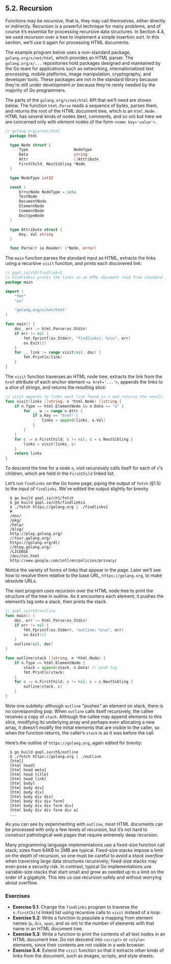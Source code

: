 ## 5.2. Recursion 

Functions may be *recursive*, that is, they may call themselves, either directly or indirectly. Recursion is a powerful technique for many problems, and of course it’s essential for processing recursive data structures. In Section 4.4, we used recursion over a tree to implement a simple insertion sort. In this section, we’ll use it again for processing HTML documents.

The example program below uses a non-standard package, `golang.org/x/net/html`, which provides an HTML parser. The `golang.org/x/...` repositories hold packages designed and maintained by the Go team for applications such as networking, internationalized text processing, mobile platforms, image manipulation, cryptography, and developer tools. These packages are not in the standard library because they’re still under development or because they’re rarely needed by the majority of Go programmers.

The parts of the `golang.org/x/net/html` API that we’ll need are shown below. The function `html.Parse` reads a sequence of bytes, parses them, and returns the root of the HTML document tree, which is an `html.Node.` HTML has several kinds of nodes (text, comments, and so on) but here we are concerned only with *element* nodes of the form `<name key='value'>`.
```go
// golang.org/x/net/html
  package html

  type Node struct {
      Type                    NodeType
      Data                    string
      Attr                    []Attribute
      FirstChild, NextSibling *Node
  }

  type NodeType int32

  const (
      ErrorNode NodeType = iota
      TextNode
      DocumentNode
      ElementNode
      CommentNode
      DoctypeNode
  )

  type Attribute struct {
      Key, Val string
  }

  func Parse(r io.Reader) (*Node, error)
```

The `main` function parses the standard input as HTML, extracts the links using a recursive `visit` function, and prints each discovered link:
```go
// gopl.io/ch5/findlinks1
// Findlinks1 prints the links in an HTML document read from standard input.
package main

import (
	"fmt"
	"os"

	"golang.org/x/net/html"
)

func main() {
	doc, err := html.Parse(os.Stdin)
	if err != nil {
		fmt.Fprintf(os.Stderr, "findlinks1: %v\n", err)
		os.Exit(1)
	}
	for _, link := range visit(nil, doc) {
		fmt.Println(link)
	}
}
```
The `visit` function traverses an HTML node tree, extracts the link from the `href` attribute of each *anchor* element `<a href='...'>`, appends the links to a slice of strings, and returns the resulting slice:
```go
// visit appends to links each link found in n and returns the result.
func visit(links []string, n *html.Node) []string {
	if n.Type == html.ElementNode && n.Data == "a" {
		for _, a := range n.Attr {
			if a.Key == "href" {
				links = append(links, a.Val)
			}
		}
	}
	for c := n.FirstChild; c != nil; c = c.NextSibling {
		links = visit(links, c)
	}
	return links
}
```
To descend the tree for a node `n`, visit recursively calls itself for each of `n`'s children, which are held in the `FirstChild` linked list.  

Let’s run `findlinks` on the Go home page, piping the output of `fetch` (§1.5) to the input of `findlinks`. We've edited the output slightly for brevity.

```
  $ go build gopl.io/ch1/fetch
  $ go build gopl.io/ch5/findlinks1
  $ ./fetch https://golang.org | ./findlinks1
  #
  /doc/
  /pkg/
  /help/
  /blog/
  http://play.golang.org/
  //tour.golang.org/
  https://golang.org/dl/
  //blog.golang.org/
  /LICENSE
  /doc/tos.html
  http://www.google.com/intl/en/policies/privacy/
```

Notice the variety of forms of links that appear in the page. Later we’ll see how to resolve them relative to the base URL, `https://golang.org`, to make absolute URLs.

The next program uses recursion over the HTML node tree to print the structure of the tree in outline. As it encounters each element, it pushes the element’s tag onto a stack, then prints the stack.
```go
// gopl.io/ch5/outline
func main() {
	doc, err := html.Parse(os.Stdin)
	if err != nil {
		fmt.Fprintf(os.Stderr, "outline: %v\n", err)
		os.Exit(1)
	}
	outline(nil, doc)
}

func outline(stack []string, n *html.Node) {
	if n.Type == html.ElementNode {
		stack = append(stack, n.Data) // push tag
		fmt.Println(stack)
	}
	for c := n.FirstChild; c != nil; c = c.NextSibling {
		outline(stack, c)
	}
}
```
Note one subtlety: although `outline` "pushes" an element on stack, there is no corresponding pop. When `outline` calls itself recursively, the callee receives a copy of `stack`. Although the callee may append elements to this slice, modifying its underlying array and perhaps even allocating a new array, it doesn’t modify the initial elements that are visible to the caller, so when the function returns, the caller’s `stack` is as it was before the call.

Here’s the outline of `https://golang.org`, again edited for brevity:
```
  $ go build gopl.io/ch5/outline
  $ ./fetch https://golang.org | ./outline
  [html]
  [html head]
  [html head meta]
  [html head title]
  [html head link]
  [html body]
  [html body div]
  [html body div]
  [html body div div]
  [html body div div form]
  [html body div div form div]
  [html body div div form div a]
  ...
```

As you can see by experimenting with `outline`, most HTML documents can be processed with only a few levels of recursion, but it’s not hard to construct pathological web pages that require extremely deep recursion.

Many programming language implementations use a fixed-size function call stack; sizes from 64KB to 2MB are typical. Fixed-size stacks impose a limit on the depth of recursion, so one must be careful to avoid a *stack overflow* when traversing large data structures recursively; fixed-size stacks may even pose a security risk. In contrast, typical Go implementations use variable-size stacks that start small and grow as needed up to a limit on the order of a gigabyte. This lets us use recursion safely and without worrying about overflow.

### Exercises
- **Exercise 5.1**: Change the `findlinks` program to traverse the `n.FirstChild` linked list using recursive calls to `visit` instead of a loop.
- **Exercise 5.2**: Write a function to populate a mapping from element names (`p`, `div`, `span`, and so on) to the number of elements with that name in an HTML document tree.
- **Exercise 5.3**: Write a function to print the contents of all text nodes in an HTML document tree. Do not descend into `<script>` or `<style>` elements, since their contents are not visible in a web browser.
- **Exercise 5.4**: Extend the `visit` function so that it extracts other kinds of links from the document, such as images, scripts, and style sheets.
